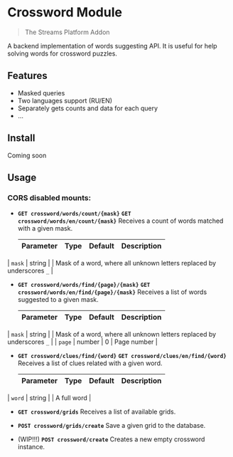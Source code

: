 # Crossword Module

> The Streams Platform Addon

A backend implementation of words suggesting API. It is useful for help solving words for crossword puzzles.

## Features

- Masked queries
- Two languages support (RU/EN)
- Separately gets counts and data for each query
- ...

## Install

Coming soon

## Usage

### CORS disabled mounts:

- **`GET crossword/words/count/{mask}`**
  **`GET crossword/words/en/count/{mask}`**
Receives a count of words matched with a given mask.
  
  | Parameter | Type   | Default | Description                                                  |
  | --------- | ------ | ------- | ------------------------------------------------------------ |
| `mask`    | string |         | Mask of a word, where all unknown letters replaced by underscores `_` |
  
- **`GET crossword/words/find/{page}/{mask}`**
  **`GET crossword/words/en/find/{page}/{mask}`**
Receives a list of words suggested to a given mask.
  
  | Parameter | Type   | Default | Description                                                  |
  | --------- | ------ | ------- | ------------------------------------------------------------ |
| `mask`    | string |         | Mask of a word, where all unknown letters replaced by underscores `_` |
  | `page`    | number | 0       | Page number                                                  |
  
- **`GET crossword/clues/find/{word}`**
  **`GET crossword/clues/en/find/{word}`**
  Receives a list of clues related with a given word.
  
  | Parameter | Type   | Default | Description |
  | --------- | ------ | ------- | ----------- |
| `word`    | string |         | A full word |
  
- **`GET crossword/grids`**
  Receives a list of available grids.

- **`POST crossword/grids/create`**
  Save a given grid to the database.

- (WIP!!!) **`POST crossword/create`**
  Creates a new empty crossword instance.

